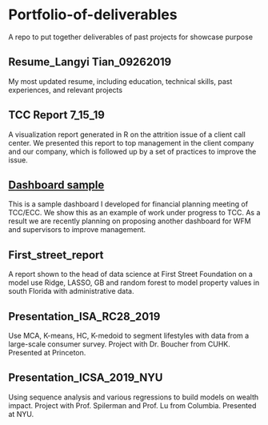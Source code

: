 # Portfolio-of-deliverables
A repo to put together deliverables of past projects for showcase purpose

## Resume_Langyi Tian_09262019
My most updated resume, including education, technical skills, past experiences, and relevant projects

## TCC Report 7_15_19
A visualization report generated in R on the attrition issue of a client call center. We presented this report to top management in the client company and our company, which is followed up by a set of practices to improve the issue.

## [Dashboard sample](https://ltian.shinyapps.io/dashboard_planning/)
This is a sample dashboard I developed for financial planning meeting of TCC/ECC. We show this as an example of work under progress to TCC.
As a result we are recently planning on proposing another dashboard for WFM and supervisors to improve management.

## First_street_report
A report shown to the head of data science at First Street Foundation on a model use Ridge, LASSO, GB and random forest to model property values in south Florida with administrative data.

## Presentation_ISA_RC28_2019
Use MCA, K-means, HC, K-medoid to segment lifestyles with data from a large-scale consumer survey. Project with Dr. Boucher from CUHK. Presented at Princeton.

## Presentation_ICSA_2019_NYU
Using sequence analysis and various regressions to build models on wealth impact. Project with Prof. Spilerman and Prof. Lu from Columbia. Presented at NYU.
